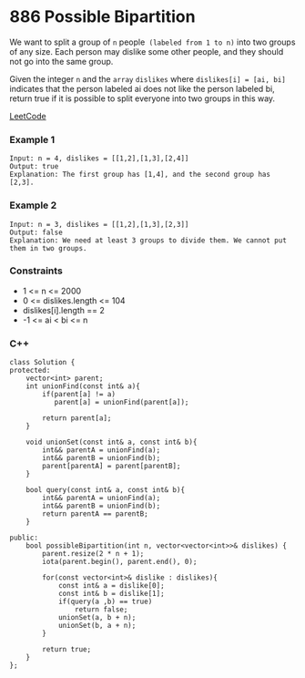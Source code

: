 # 886 Possible Bipartition

We want to split a group of `n` people` (labeled from 1 to n)` into two groups of any size. Each person may dislike some other people, and they should not go into the same group.

Given the integer `n` and the `array` `dislikes` where `dislikes[i] = [ai, bi]` indicates that the person labeled ai does not like the person labeled bi, return true if it is possible to split everyone into two groups in this way.
 

[LeetCode](https://leetcode.cn/problems/possible-bipartition/)


### Example 1

```
Input: n = 4, dislikes = [[1,2],[1,3],[2,4]]
Output: true
Explanation: The first group has [1,4], and the second group has [2,3].
```

### Example 2

```
Input: n = 3, dislikes = [[1,2],[1,3],[2,3]]
Output: false
Explanation: We need at least 3 groups to divide them. We cannot put them in two groups.
```

### Constraints

* 1 <= n <= 2000
* 0 <= dislikes.length <= 104
* dislikes[i].length == 2
* -1 <= ai < bi <= n


### C++ 

```
class Solution {
protected:
    vector<int> parent;
    int unionFind(const int& a){
        if(parent[a] != a)
           parent[a] = unionFind(parent[a]);
        
        return parent[a];
    }

    void unionSet(const int& a, const int& b){
        int&& parentA = unionFind(a);
        int&& parentB = unionFind(b);
        parent[parentA] = parent[parentB];
    }

    bool query(const int& a, const int& b){
        int&& parentA = unionFind(a);
        int&& parentB = unionFind(b);
        return parentA == parentB;
    }

public:
    bool possibleBipartition(int n, vector<vector<int>>& dislikes) {
        parent.resize(2 * n + 1);
        iota(parent.begin(), parent.end(), 0);

        for(const vector<int>& dislike : dislikes){
            const int& a = dislike[0];
            const int& b = dislike[1];
            if(query(a ,b) == true)
                return false;
            unionSet(a, b + n);
            unionSet(b, a + n);
        }

        return true;
    }
};
```